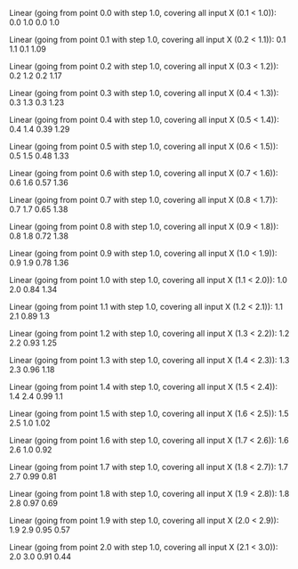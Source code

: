 
Linear (going from point 0.0 with step 1.0, covering all input X (0.1 < 1.0)):
0.0	1.0
0.0	1.0


Linear (going from point 0.1 with step 1.0, covering all input X (0.2 < 1.1)):
0.1	1.1
0.1	1.09


Linear (going from point 0.2 with step 1.0, covering all input X (0.3 < 1.2)):
0.2	1.2
0.2	1.17


Linear (going from point 0.3 with step 1.0, covering all input X (0.4 < 1.3)):
0.3	1.3
0.3	1.23


Linear (going from point 0.4 with step 1.0, covering all input X (0.5 < 1.4)):
0.4	1.4
0.39	1.29


Linear (going from point 0.5 with step 1.0, covering all input X (0.6 < 1.5)):
0.5	1.5
0.48	1.33


Linear (going from point 0.6 with step 1.0, covering all input X (0.7 < 1.6)):
0.6	1.6
0.57	1.36


Linear (going from point 0.7 with step 1.0, covering all input X (0.8 < 1.7)):
0.7	1.7
0.65	1.38


Linear (going from point 0.8 with step 1.0, covering all input X (0.9 < 1.8)):
0.8	1.8
0.72	1.38


Linear (going from point 0.9 with step 1.0, covering all input X (1.0 < 1.9)):
0.9	1.9
0.78	1.36


Linear (going from point 1.0 with step 1.0, covering all input X (1.1 < 2.0)):
1.0	2.0
0.84	1.34


Linear (going from point 1.1 with step 1.0, covering all input X (1.2 < 2.1)):
1.1	2.1
0.89	1.3


Linear (going from point 1.2 with step 1.0, covering all input X (1.3 < 2.2)):
1.2	2.2
0.93	1.25


Linear (going from point 1.3 with step 1.0, covering all input X (1.4 < 2.3)):
1.3	2.3
0.96	1.18


Linear (going from point 1.4 with step 1.0, covering all input X (1.5 < 2.4)):
1.4	2.4
0.99	1.1


Linear (going from point 1.5 with step 1.0, covering all input X (1.6 < 2.5)):
1.5	2.5
1.0	1.02


Linear (going from point 1.6 with step 1.0, covering all input X (1.7 < 2.6)):
1.6	2.6
1.0	0.92


Linear (going from point 1.7 with step 1.0, covering all input X (1.8 < 2.7)):
1.7	2.7
0.99	0.81


Linear (going from point 1.8 with step 1.0, covering all input X (1.9 < 2.8)):
1.8	2.8
0.97	0.69


Linear (going from point 1.9 with step 1.0, covering all input X (2.0 < 2.9)):
1.9	2.9
0.95	0.57


Linear (going from point 2.0 with step 1.0, covering all input X (2.1 < 3.0)):
2.0	3.0
0.91	0.44


